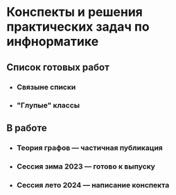 # Конспекты и решения практических задач по инфнорматике

## Список готовых работ

+ ### Связыне списки
+ ### "Глупые" классы

## В работе               
+ ### Теория графов — частичная публикация
+ ### Сессия зима 2023 — готово к выпуску
+ ### Сессия лето 2024 — написание конспекта
